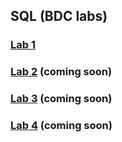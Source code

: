 ## SQL (BDC labs) 

### [Lab 1](https://github.com/AnastasiaFAF172/SQL/blob/master/BDC_LAB%231)
### [Lab 2](https://github.com/AnastasiaFAF172/SQL/blob/master/BDC_LAB%232) (coming soon)
### [Lab 3](https://github.com/AnastasiaFAF172/SQL/blob/master/BDC_LAB%233) (coming soon)
### [Lab 4](https://github.com/AnastasiaFAF172/SQL/blob/master/BDC_LAB%234) (coming soon)
